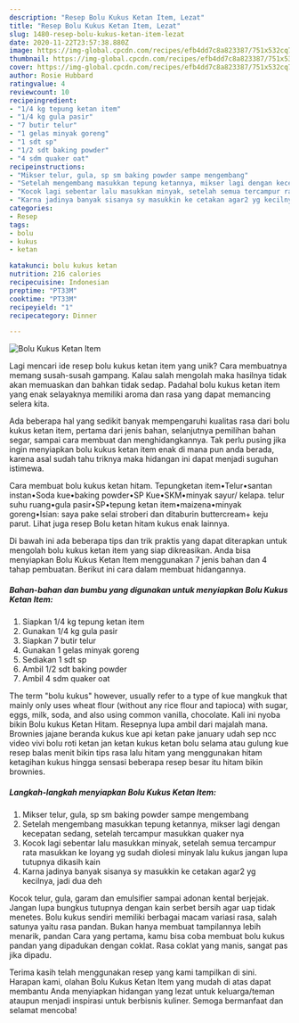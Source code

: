 ```yaml
---
description: "Resep Bolu Kukus Ketan Item, Lezat"
title: "Resep Bolu Kukus Ketan Item, Lezat"
slug: 1480-resep-bolu-kukus-ketan-item-lezat
date: 2020-11-22T23:57:38.880Z
image: https://img-global.cpcdn.com/recipes/efb4dd7c8a823387/751x532cq70/bolu-kukus-ketan-item-foto-resep-utama.jpg
thumbnail: https://img-global.cpcdn.com/recipes/efb4dd7c8a823387/751x532cq70/bolu-kukus-ketan-item-foto-resep-utama.jpg
cover: https://img-global.cpcdn.com/recipes/efb4dd7c8a823387/751x532cq70/bolu-kukus-ketan-item-foto-resep-utama.jpg
author: Rosie Hubbard
ratingvalue: 4
reviewcount: 10
recipeingredient:
- "1/4 kg tepung ketan item"
- "1/4 kg gula pasir"
- "7 butir telur"
- "1 gelas minyak goreng"
- "1 sdt sp"
- "1/2 sdt baking powder"
- "4 sdm quaker oat"
recipeinstructions:
- "Mikser telur, gula, sp sm baking powder sampe mengembang"
- "Setelah mengembang masukkan tepung ketannya, mikser lagi dengan kecepatan sedang, setelah tercampur masukkan quaker nya"
- "Kocok lagi sebentar lalu masukkan minyak, setelah semua tercampur rata masukkan ke loyang yg sudah diolesi minyak lalu kukus jangan lupa tutupnya dikasih kain"
- "Karna jadinya banyak sisanya sy masukkin ke cetakan agar2 yg kecilnya, jadi dua deh"
categories:
- Resep
tags:
- bolu
- kukus
- ketan

katakunci: bolu kukus ketan 
nutrition: 216 calories
recipecuisine: Indonesian
preptime: "PT33M"
cooktime: "PT33M"
recipeyield: "1"
recipecategory: Dinner

---
```



![Bolu Kukus Ketan Item](https://img-global.cpcdn.com/recipes/efb4dd7c8a823387/751x532cq70/bolu-kukus-ketan-item-foto-resep-utama.jpg)

Lagi mencari ide resep bolu kukus ketan item yang unik? Cara membuatnya memang susah-susah gampang. Kalau salah mengolah maka hasilnya tidak akan memuaskan dan bahkan tidak sedap. Padahal bolu kukus ketan item yang enak selayaknya memiliki aroma dan rasa yang dapat memancing selera kita.

Ada beberapa hal yang sedikit banyak mempengaruhi kualitas rasa dari bolu kukus ketan item, pertama dari jenis bahan, selanjutnya pemilihan bahan segar, sampai cara membuat dan menghidangkannya. Tak perlu pusing jika ingin menyiapkan bolu kukus ketan item enak di mana pun anda berada, karena asal sudah tahu triknya maka hidangan ini dapat menjadi suguhan istimewa.

Cara membuat bolu kukus ketan hitam. Tepungketan item•Telur•santan instan•Soda kue•baking powder•SP Kue•SKM•minyak sayur/ kelapa. telur suhu ruang•gula pasir•SP•tepung ketan item•maizena•minyak goreng•Isian: saya pake selai stroberi dan ditaburin buttercream+ keju parut. Lihat juga resep Bolu ketan hitam kukus enak lainnya.


Di bawah ini ada beberapa tips dan trik praktis yang dapat diterapkan untuk mengolah bolu kukus ketan item yang siap dikreasikan. Anda bisa menyiapkan Bolu Kukus Ketan Item menggunakan 7 jenis bahan dan 4 tahap pembuatan. Berikut ini cara dalam membuat hidangannya.

<!--inarticleads1-->

##### Bahan-bahan dan bumbu yang digunakan untuk menyiapkan Bolu Kukus Ketan Item:

1. Siapkan 1/4 kg tepung ketan item
1. Gunakan 1/4 kg gula pasir
1. Siapkan 7 butir telur
1. Gunakan 1 gelas minyak goreng
1. Sediakan 1 sdt sp
1. Ambil 1/2 sdt baking powder
1. Ambil 4 sdm quaker oat


The term &#34;bolu kukus&#34; however, usually refer to a type of kue mangkuk that mainly only uses wheat flour (without any rice flour and tapioca) with sugar, eggs, milk, soda, and also using common vanilla, chocolate. Kali ini nyoba bikin Bolu kukus Ketan Hitam. Resepnya lupa ambil dari majalah mana. Brownies jajane beranda kukus kue api ketan pake january udah sep ncc video vivi bolu roti ketan jan ketan kukus ketan bolu selama atau gulung kue resep balas menit bikin tips rasa lalu hitam yang menggunakan hitam ketagihan kukus hingga sensasi beberapa resep besar itu hitam bikin brownies. 

<!--inarticleads2-->

##### Langkah-langkah menyiapkan Bolu Kukus Ketan Item:

1. Mikser telur, gula, sp sm baking powder sampe mengembang
1. Setelah mengembang masukkan tepung ketannya, mikser lagi dengan kecepatan sedang, setelah tercampur masukkan quaker nya
1. Kocok lagi sebentar lalu masukkan minyak, setelah semua tercampur rata masukkan ke loyang yg sudah diolesi minyak lalu kukus jangan lupa tutupnya dikasih kain
1. Karna jadinya banyak sisanya sy masukkin ke cetakan agar2 yg kecilnya, jadi dua deh


Kocok telur, gula, garam dan emulsifier sampai adonan kental berjejak. Jangan lupa bungkus tutupnya dengan kain serbet bersih agar uap tidak menetes. Bolu kukus sendiri memiliki berbagai macam variasi rasa, salah satunya yaitu rasa pandan. Bukan hanya membuat tampilannya lebih menarik, pandan Cara yang pertama, kamu bisa coba membuat bolu kukus pandan yang dipadukan dengan coklat. Rasa coklat yang manis, sangat pas jika dipadu. 

Terima kasih telah menggunakan resep yang kami tampilkan di sini. Harapan kami, olahan Bolu Kukus Ketan Item yang mudah di atas dapat membantu Anda menyiapkan hidangan yang lezat untuk keluarga/teman ataupun menjadi inspirasi untuk berbisnis kuliner. Semoga bermanfaat dan selamat mencoba!
